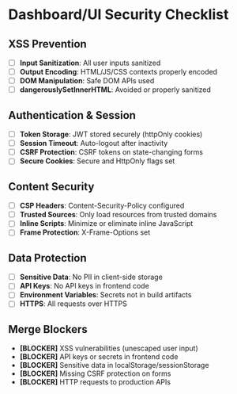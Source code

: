 # Dashboard/UI Security Checklist

## XSS Prevention
- [ ] **Input Sanitization**: All user inputs sanitized
- [ ] **Output Encoding**: HTML/JS/CSS contexts properly encoded
- [ ] **DOM Manipulation**: Safe DOM APIs used
- [ ] **dangerouslySetInnerHTML**: Avoided or properly sanitized

## Authentication & Session
- [ ] **Token Storage**: JWT stored securely (httpOnly cookies)
- [ ] **Session Timeout**: Auto-logout after inactivity
- [ ] **CSRF Protection**: CSRF tokens on state-changing forms
- [ ] **Secure Cookies**: Secure and HttpOnly flags set

## Content Security
- [ ] **CSP Headers**: Content-Security-Policy configured
- [ ] **Trusted Sources**: Only load resources from trusted domains
- [ ] **Inline Scripts**: Minimize or eliminate inline JavaScript
- [ ] **Frame Protection**: X-Frame-Options set

## Data Protection
- [ ] **Sensitive Data**: No PII in client-side storage
- [ ] **API Keys**: No API keys in frontend code
- [ ] **Environment Variables**: Secrets not in build artifacts
- [ ] **HTTPS**: All requests over HTTPS

## Merge Blockers
- **[BLOCKER]** XSS vulnerabilities (unescaped user input)
- **[BLOCKER]** API keys or secrets in frontend code
- **[BLOCKER]** Sensitive data in localStorage/sessionStorage
- **[BLOCKER]** Missing CSRF protection on forms
- **[BLOCKER]** HTTP requests to production APIs

